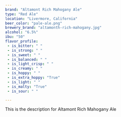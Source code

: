 ```yaml
---
brand: "Altamont Rich Mahogany Ale"
type: "Red Ale"
location: "Livermore, California"
beer_color: "pale-ale.png"
brewery_brand: "altamonth-rich-mahogany.jpg"
alcohol: "6.5%"
ibu: "50"
flavor_profile:
 - is_bitter: " "
 - is_strong: " "
 - is_sweet: " "
 - is_balanced: " "
 - is_light_crisp: " "
 - is_creamy: " "
 - is_hoppy: " "
 - is_extra_hoppy: "True"
 - is_light: " "
 - is_malty: "True"
 - is_sour: " "

---
```


This is the description for Altamont Rich Mahogany Ale